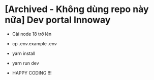 # [Archived - Không dùng repo này nữa] Dev portal Innoway

- Cài node 18 trở lên

- cp .env.example .env

- yarn install

- yarn run dev

- HAPPY CODING !!!
